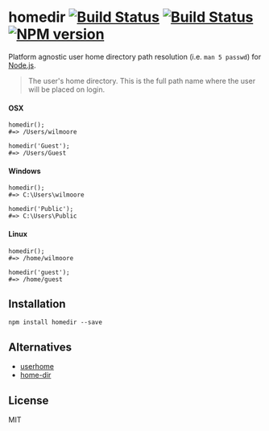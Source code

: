 # homedir [![Build Status](https://travis-ci.org/wilmoore/node-homedir.png?branch=master)](https://travis-ci.org/wilmoore/homedir) [![Build Status](https://david-dm.org/wilmoore/homedir.png)](https://david-dm.org/wilmoore/homedir) [![NPM version](https://badge.fury.io/js/homedir.png)](http://badge.fury.io/js/homedir)

  Platform agnostic user home directory path resolution (i.e. `man 5 passwd`) for [Node.js][].

> The user's home directory. This is the full path name where the user will be placed on login.

#### OSX

    homedir();
    #=> /Users/wilmoore

    homedir('Guest');
    #=> /Users/Guest

#### Windows

    homedir();
    #=> C:\Users\wilmoore

    homedir('Public');
    #=> C:\Users\Public

#### Linux

    homedir();
    #=> /home/wilmoore

    homedir('guest');
    #=> /home/guest

## Installation

    npm install homedir --save

## Alternatives

- [userhome][]
- [home-dir][]


## License

  MIT

[userhome]: https://www.npmjs.org/package/userhome
[home-dir]: https://www.npmjs.org/package/home-dir
[Node.js]:  http://nodejs.org

